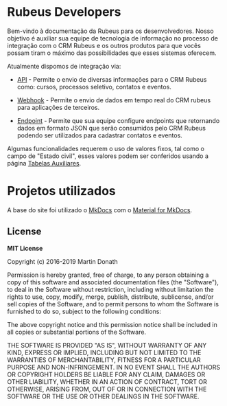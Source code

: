 # Rubeus Developers

Bem-vindo à documentação da Rubeus para os desenvolvedores. Nosso objetivo é auxiliar sua equipe de tecnologia de informação no processo de integração com o CRM Rubeus e os outros produtos para que vocês possam tiram o máximo das possibilidades que esses sistemas oferecem.

Atualmente dispomos de integração via:
    
* [API](https://docs.rubeus.com.br/api_crm/apresentacao/) - Permite o envio de diversas informações para o CRM Rubeus como: cursos, processos seletivo, contatos e eventos.

* [Webhook](https://docs.rubeus.com.br/webhook/) - Permite o envio de dados em tempo real do CRM rubeus para aplicações de terceiros.

* [Endpoint](https://docs.rubeus.com.br/endpoint/) - Permite que sua equipe configure endpoints que retornando dados em formato JSON que serão consumidos pelo CRM Rubeus podendo ser utilizados para cadastrar contatos e eventos. 

Algumas funcionalidades requerem o uso de valores fixos, tal como o campo de "Estado civil", esses valores podem ser conferidos usando a página [Tabelas Auxiliares](https://docs.rubeus.com.br/tabelasauxiliares/).

# Projetos utilizados

A base do site foi utilizado o [MkDocs](https://www.mkdocs.org) com o [Material for MkDocs](https://squidfunk.github.io/mkdocs-material/).

## License

**MIT License**

Copyright (c) 2016-2019 Martin Donath

Permission is hereby granted, free of charge, to any person obtaining a copy
of this software and associated documentation files (the "Software"), to
deal in the Software without restriction, including without limitation the
rights to use, copy, modify, merge, publish, distribute, sublicense, and/or
sell copies of the Software, and to permit persons to whom the Software is
furnished to do so, subject to the following conditions:

The above copyright notice and this permission notice shall be included in
all copies or substantial portions of the Software.

THE SOFTWARE IS PROVIDED "AS IS", WITHOUT WARRANTY OF ANY KIND, EXPRESS OR
IMPLIED, INCLUDING BUT NOT LIMITED TO THE WARRANTIES OF MERCHANTABILITY,
FITNESS FOR A PARTICULAR PURPOSE AND NON-INFRINGEMENT. IN NO EVENT SHALL THE
AUTHORS OR COPYRIGHT HOLDERS BE LIABLE FOR ANY CLAIM, DAMAGES OR OTHER
LIABILITY, WHETHER IN AN ACTION OF CONTRACT, TORT OR OTHERWISE, ARISING
FROM, OUT OF OR IN CONNECTION WITH THE SOFTWARE OR THE USE OR OTHER DEALINGS
IN THE SOFTWARE.
